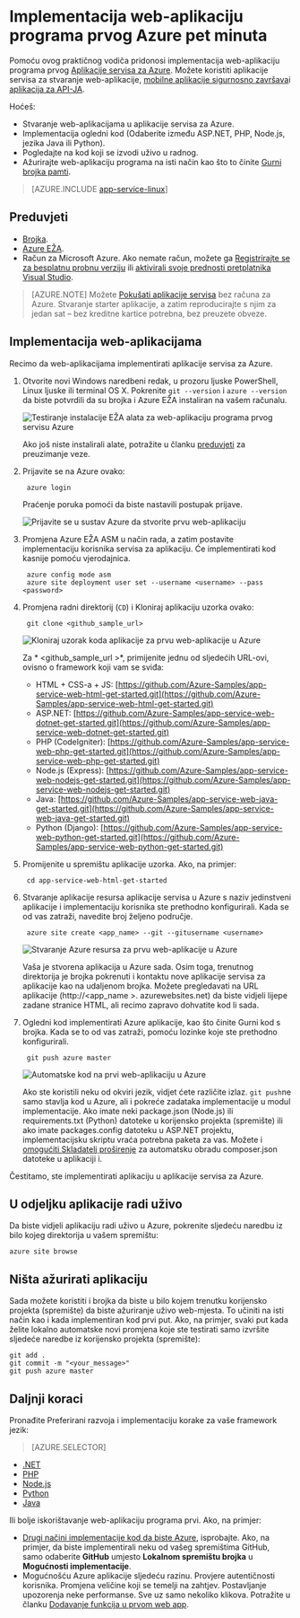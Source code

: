 <properties 
    pageTitle="Implementacija web-aplikaciju programa prvog Azure pet minuta | Microsoft Azure" 
    description="Saznajte kako je lako da biste pokrenuli web-aplikacije u aplikaciju servisa uvođenjem uzorka aplikacije. Pokrenite brzo način realni razvoj i odmah vidjeli rezultate." 
    services="app-service\web"
    documentationCenter=""
    authors="cephalin"
    manager="wpickett"
    editor=""
/>

<tags
    ms.service="app-service-web"
    ms.workload="web"
    ms.tgt_pltfrm="na"
    ms.devlang="na"
    ms.topic="hero-article"
    ms.date="10/13/2016" 
    ms.author="cephalin"
/>
    
# <a name="deploy-your-first-web-app-to-azure-in-five-minutes"></a>Implementacija web-aplikaciju programa prvog Azure pet minuta

Pomoću ovog praktičnog vodiča pridonosi implementacija web-aplikaciju programa prvog [Aplikacije servisa za Azure](../app-service/app-service-value-prop-what-is.md).
Možete koristiti aplikacije servisa za stvaranje web-aplikacije, [mobilne aplikacije sigurnosno završava](/documentation/learning-paths/appservice-mobileapps/)i [aplikacija za API-JA](../app-service-api/app-service-api-apps-why-best-platform.md).

Hoćeš: 

- Stvaranje web-aplikacijama u aplikacije servisa za Azure.
- Implementacija ogledni kod (Odaberite između ASP.NET, PHP, Node.js, jezika Java ili Python).
- Pogledajte na kod koji se izvodi uživo u radnog.
- Ažurirajte web-aplikaciju programa na isti način kao što to činite [Gurni brojka pamti](https://git-scm.com/docs/git-push).

>[AZURE.INCLUDE [app-service-linux](../../includes/app-service-linux.md)] 

## <a name="prerequisites"></a>Preduvjeti

- [Brojka](http://www.git-scm.com/downloads).
- [Azure EŽA](../xplat-cli-install.md).
- Račun za Microsoft Azure. Ako nemate račun, možete ga [Registrirajte se za besplatnu probnu verziju](/pricing/free-trial/?WT.mc_id=A261C142F) ili [aktivirali svoje prednosti pretplatnika Visual Studio](/pricing/member-offers/msdn-benefits-details/?WT.mc_id=A261C142F).

>[AZURE.NOTE] Možete [Pokušati aplikacije servisa](http://go.microsoft.com/fwlink/?LinkId=523751) bez računa za Azure. Stvaranje starter aplikacije, a zatim reproducirajte s njim za jedan sat – bez kreditne kartice potrebna, bez preuzete obveze.

## <a name="deploy-a-web-app"></a>Implementacija web-aplikacijama

Recimo da web-aplikacijama implementirati aplikacije servisa za Azure.

1. Otvorite novi Windows naredbeni redak, u prozoru ljuske PowerShell, Linux ljuske ili terminal OS X. Pokrenite `git --version` i `azure --version` da biste potvrdili da su brojka i Azure EŽA instaliran na vašem računalu.

    ![Testiranje instalacije EŽA alata za web-aplikaciju programa prvog servisu Azure](./media/app-service-web-get-started/1-test-tools.png)

    Ako još niste instalirali alate, potražite u članku [preduvjeti](#Prerequisites) za preuzimanje veze.

3. Prijavite se na Azure ovako:

        azure login

    Praćenje poruka pomoći da biste nastavili postupak prijave.

    ![Prijavite se u sustav Azure da stvorite prvu web-aplikaciju](./media/app-service-web-get-started/3-azure-login.png)

4. Promjena Azure EŽA ASM u način rada, a zatim postavite implementaciju korisnika servisa za aplikaciju. Će implementirati kod kasnije pomoću vjerodajnica.

        azure config mode asm
        azure site deployment user set --username <username> --pass <password>

1. Promjena radni direktorij (`CD`) i Kloniraj aplikaciju uzorka ovako:

        git clone <github_sample_url>

    ![Kloniraj uzorak koda aplikacije za prvu web-aplikacije u Azure](./media/app-service-web-get-started/2-clone-sample.png)

    Za * &lt;github_sample_url >*, primijenite jednu od sljedećih URL-ovi, ovisno o framework koji vam se sviđa:

    - HTML + CSS-a + JS: [https://github.com/Azure-Samples/app-service-web-html-get-started.git](https://github.com/Azure-Samples/app-service-web-html-get-started.git)
    - ASP.NET: [https://github.com/Azure-Samples/app-service-web-dotnet-get-started.git](https://github.com/Azure-Samples/app-service-web-dotnet-get-started.git)
    - PHP (CodeIgniter): [https://github.com/Azure-Samples/app-service-web-php-get-started.git](https://github.com/Azure-Samples/app-service-web-php-get-started.git)
    - Node.js (Express): [https://github.com/Azure-Samples/app-service-web-nodejs-get-started.git](https://github.com/Azure-Samples/app-service-web-nodejs-get-started.git)
    - Java: [https://github.com/Azure-Samples/app-service-web-java-get-started.git](https://github.com/Azure-Samples/app-service-web-java-get-started.git)
    - Python (Django): [https://github.com/Azure-Samples/app-service-web-python-get-started.git](https://github.com/Azure-Samples/app-service-web-python-get-started.git)

2. Promijenite u spremištu aplikacije uzorka. Ako, na primjer:

        cd app-service-web-html-get-started

4. Stvaranje aplikacije resursa aplikacije servisa u Azure s naziv jedinstveni aplikacije i implementaciju korisnika ste prethodno konfigurirali. Kada se od vas zatraži, navedite broj željeno područje.

        azure site create <app_name> --git --gitusername <username>

    ![Stvaranje Azure resursa za prvu web-aplikacije u Azure](./media/app-service-web-get-started/4-create-site.png)

    Vaša je stvorena aplikacija u Azure sada. Osim toga, trenutnog direktorija je brojka pokrenuti i kontaktu nove aplikacije servisa za aplikacije kao na udaljenom brojka.
    Možete pregledavati na URL aplikacije (http://&lt;app_name >. azurewebsites.net) da biste vidjeli lijepe zadane stranice HTML, ali recimo zapravo dohvatite kod li sada.

4. Ogledni kod implementirati Azure aplikacije, kao što činite Gurni kod s brojka. Kada se to od vas zatraži, pomoću lozinke koje ste prethodno konfigurirali.

        git push azure master

    ![Automatske kod na prvi web-aplikaciju u Azure](./media/app-service-web-get-started/5-push-code.png)

    Ako ste koristili neku od okviri jezik, vidjet ćete različite izlaz. `git push`ne samo stavlja kod u Azure, ali i pokreće zadataka implementacije u modul implementacije. Ako imate neki package.json (Node.js) ili requirements.txt (Python) datoteke u korijensko projekta (spremište) ili ako imate packages.config datoteku u ASP.NET projektu, implementacijsku skriptu vraća potrebna paketa za vas. Možete i [omogućiti Skladatelj proširenje](web-sites-php-mysql-deploy-use-git.md#composer) za automatsku obradu composer.json datoteke u aplikaciji i.

Čestitamo, ste implementirati aplikaciju u aplikacije servisa za Azure.

## <a name="see-your-app-running-live"></a>U odjeljku aplikacije radi uživo

Da biste vidjeli aplikaciju radi uživo u Azure, pokrenite sljedeću naredbu iz bilo kojeg direktorija u vašem spremištu:

    azure site browse

## <a name="make-updates-to-your-app"></a>Ništa ažurirati aplikaciju

Sada možete koristiti i brojka da biste u bilo kojem trenutku korijensko projekta (spremište) da biste ažuriranje uživo web-mjesta. To učiniti na isti način kao i kada implementiran kod prvi put. Ako, na primjer, svaki put kada želite lokalno automatske novi promjena koje ste testirati samo izvršite sljedeće naredbe iz korijensko projekta (spremište):

    git add .
    git commit -m "<your_message>"
    git push azure master

## <a name="next-steps"></a>Daljnji koraci

Pronađite Preferirani razvoja i implementaciju korake za vaše framework jezik:

> [AZURE.SELECTOR]
- [.NET](web-sites-dotnet-get-started.md)
- [PHP](app-service-web-php-get-started.md)
- [Node.js](app-service-web-nodejs-get-started.md)
- [Python](web-sites-python-ptvs-django-mysql.md)
- [Java](web-sites-java-get-started.md)

Ili bolje iskorištavanje web-aplikaciju programa prvi. Ako, na primjer:

- [Drugi načini implementacije kod da biste Azure](../app-service-web/web-sites-deploy.md), isprobajte. Ako, na primjer, da biste implementirali neku od vašeg spremištima GitHub, samo odaberite **GitHub** umjesto **Lokalnom spremištu brojka** u **Mogućnosti implementacije**.
- Mogućnošću Azure aplikacije sljedeću razinu. Provjere autentičnosti korisnika. Promjena veličine koji se temelji na zahtjev. Postavljanje upozorenja neke performanse. Sve uz samo nekoliko klikova. Potražite u članku [Dodavanje funkcija u prvom web app](app-service-web-get-started-2.md).

